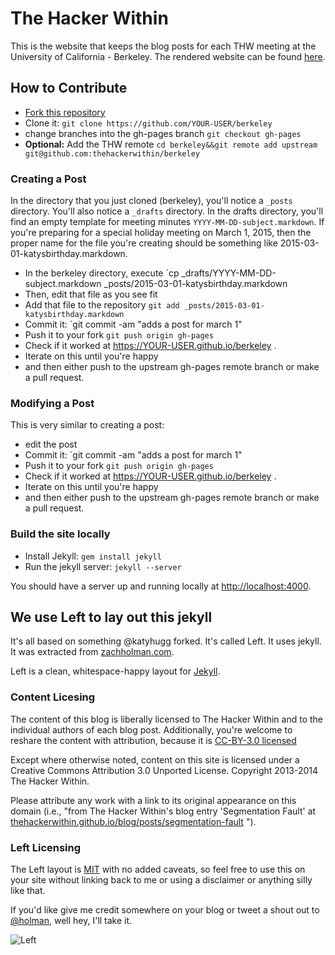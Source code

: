 
# The Hacker Within 

This is the website that keeps the blog posts for each THW meeting at the 
University of California - Berkeley. The rendered website can be found 
[here](http://thehackerwithin.github.io/berkeley).

## How to Contribute

- [Fork this repository](https://github.com/thehackerwithin/berkeley)
- Clone it: `git clone https://github.com/YOUR-USER/berkeley`
- change branches into the gh-pages branch `git checkout gh-pages`
- **Optional:** Add the THW remote `cd berkeley&&git remote add upstream 
  git@github.com:thehackerwithin/berkeley`


### Creating a Post

In the directory that you just cloned (berkeley), you'll notice a `_posts` 
directory. You'll also notice a `_drafts` directory. In the drafts directory, 
you'll find an empty template for meeting minutes 
`YYYY-MM-DD-subject.markdown`. If you're preparing for a special holiday meeting 
on March 1, 2015, then the proper name for the file you're creating should be 
something like 2015-03-01-katysbirthday.markdown.

- In the berkeley directory, execute `cp _drafts/YYYY-MM-DD-subject.markdown 
  _posts/2015-03-01-katysbirthday.markdown
- Then, edit that file as you see fit
- Add that file to the repository `git add _posts/2015-03-01-katysbirthday.markdown`
- Commit it: `git commit -am "adds a post for march 1"
- Push it to your fork `git push origin gh-pages`
- Check if it worked at https://YOUR-USER.github.io/berkeley .
- Iterate on this until you're happy 
- and then either push to the upstream gh-pages remote branch or make a pull request.

### Modifying a Post

This is very similar to creating a post:

- edit the post
- Commit it: `git commit -am "adds a post for march 1"
- Push it to your fork `git push origin gh-pages`
- Check if it worked at https://YOUR-USER.github.io/berkeley .
- Iterate on this until you're happy 
- and then either push to the upstream gh-pages remote branch or make a pull request.

### Build the site locally

- Install Jekyll: `gem install jekyll`
- Run the jekyll server: `jekyll --server`

You should have a server up and running locally at <http://localhost:4000>.

## We use Left to lay out this jekyll

It's all based on something @katyhugg forked. It's called Left.  It uses jekyll.  It was
extracted from [zachholman.com](http://zachholman.com/).

Left is a clean, whitespace-happy layout for [Jekyll](https://github.com/mojombo/jekyll).


### Content Licesing

The content of this blog is liberally licensed to The Hacker Within and to the 
individual authors of each blog post.  Additionally, you're welcome to reshare the content with attribution,
because it is [CC-BY-3.0 licensed](http://creativecommons.org/licenses/by/3.0/)

Except where otherwise noted, content on this site is licensed under a Creative
Commons Attribution 3.0 Unported License. Copyright 2013-2014 The Hacker 
Within.

Please attribute any work with a link to its original appearance on this
domain (i.e., "from The Hacker Within's blog entry 'Segmentation Fault' at
[thehackerwithin.github.io/blog/posts/segmentation-fault](thehackerwithin.github.io/blog/posts/segmentation-fault)
").

### Left Licensing

The Left layout is [MIT](https://github.com/holman/left/blob/master/LICENSE) with no
added caveats, so feel free to use this on your site without linking back to
me or using a disclaimer or anything silly like that.

If you'd like give me credit somewhere on your blog or tweet a shout out to
[@holman](https://twitter.com/holman), well hey, I'll take it.

![Left](http://cl.ly/image/3S2r1p2C0E2B/content)
